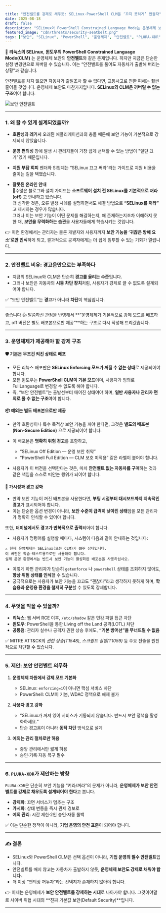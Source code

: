 ```yaml
---

title: "안전벨트를 강제로 채우듯: SELinux·PowerShell CLM을 ‘끄지 못하게’ 만들자"
date: 2025-08-18
draft: false
description: "SELinux와 PowerShell Constrained Language Mode는 운영체제 보안의 안전벨트와 같습니다. 그러나 현재는 사용자가 임의로 해제할 수 있습니다. 왜 강제가 필요하며, 어떤 방식으로 개선해야 하는지 제안합니다."
featured_image: "cdn/threats/security-seatbelt.png"
tags: ["보안", "SELinux", "PowerShell", "운영체제", "안전벨트", "PLURA-XDR"]
---
```


🚦 **리눅스의 SELinux**, **윈도우의 PowerShell Constrained Language Mode(CLM)** 는 운영체제 보안의 **안전벨트**와 같은 존재입니다.
하지만 지금은 단순한 설정 변경만으로 꺼버릴 수 있습니다. 이는 “안전벨트를 풀어도 자동차가 출발해 버리는 상황”과 같습니다.

안전벨트를 차지 않으면 자동차가 출발조차 할 수 없다면, 교통사고로 인한 피해는 훨씬 줄어들 것입니다.
운영체제 보안도 마찬가지입니다. **SELinux와 CLM은 꺼버릴 수 없는 구조**여야 합니다.

![보안 안전벨트](https://blog.plura.io/cdn/threats/security-seatbelt.png)

<!--more-->

---

### 1. **왜 끌 수 있게 설계되었을까?**

* **호환성과 레거시**
  오래된 애플리케이션과의 충돌 때문에 보안 기능이 기본적으로 강제되지 않았습니다.

* **운영 편의성**
  장애 발생 시 관리자들이 가장 쉽게 선택할 수 있는 방법이 "일단 끄기"였기 때문입니다.

* **지원 부담 회피**
  벤더와 SI업체는 “SELinux 끄고 써라”라는 가이드로 지원 비용을 줄이는 길을 택했습니다.

* **잘못된 온라인 안내**  
  🚨수많은 블로그와 설치 가이드는 **소프트웨어 설치 전 SELinux를 기본적으로 꺼라(off)** 고 안내하고 있습니다.  
  더 심각한 것은, 오류 발생 사례를 설명하면서도 해결 방법으로 **“SELinux를 꺼라”** 고 제시하는 경우가 많습니다.  
  그러나 이는 보안 기능이 어떤 문제를 해결하는지, 왜 존재하는지조차 이해하지 못한 채, **보안을 무력화하는 습관**을 사용자들에게 학습시키는 것입니다.

👉 이런 환경에서는 관리자는 물론 개발자와 사용자까지 **보안 기능을 ‘귀찮은 방해 요소’로만 인식**하게 되고, 결과적으로 공격자에게는 더 쉽게 침투할 수 있는 기회가 열립니다.

---

### 2. **안전벨트 비유: 경고음만으로는 부족하다**

* 지금의 SELinux와 CLM은 단순히 **경고를 울리는 수준**입니다.
* 그러나 보안은 자동차의 **시동 차단 장치**처럼, 사용자가 강제로 끌 수 없도록 설계되어야 합니다.

✅ “보안 안전벨트”는 **경고**가 아니라 **차단**이 핵심입니다.

---

좋습니다 👍 말씀하신 관점을 반영해서 \*\*“운영체제가 기본적으로 강제 모드를 배포하고, off 버전은 별도 배포본으로만 제공”\*\*하는 구조로 다시 작성해 드리겠습니다.

---

### 3. **운영체제가 제공해야 할 강제 구조**

#### 🛡️ 기본은 무조건 켜진 상태로 배포

* 모든 리눅스 배포판은 **SELinux Enforcing 모드가 꺼질 수 없는 상태**로 제공되어야 합니다.
* 모든 윈도우는 **PowerShell CLM이 기본 모드**이며, 사용자가 임의로 FullLanguage로 변경할 수 없도록 해야 합니다.
* 즉, “보안 안전벨트”는 출발선부터 매어진 상태여야 하며, **일반 사용자나 관리자 편의로 풀 수 없는 구조**여야 합니다.

#### 📦 예외는 별도 배포본으로만 제공

* 만약 호환성이나 특수 목적상 보안 기능을 꺼야 한다면, 그것은 **별도의 배포본(Non-Secure Edition)** 으로 제공되어야 합니다.
* 이 배포본은 **명확히 위험 경고**를 포함하고,

  * “SELinux Off Edition — 운영 보안 취약”
  * “PowerShell Full Edition — CLM 보호 미적용”
    같은 라벨이 붙어야 합니다.
* 사용자가 이 버전을 선택한다는 것은, 마치 **안전벨트 없는 자동차를 구매**하는 것과 같은 책임을 스스로 떠안는 행위가 되어야 합니다.

#### 📢 가시성과 경고 강화

* 만약 보안 기능이 꺼진 배포본을 사용한다면, **부팅 시점부터 대시보드까지 지속적인 경고**가 표시되어야 합니다.
* 이는 단순한 옵션 변경이 아니라, **보안 수준이 급격히 낮아진 상태**임을 모든 관리자가 명확히 인식할 수 있어야 합니다.

또한, **터미널에서도 경고가 반복적으로 출력**되어야 합니다.

* 사용자가 명령어를 실행할 때마다, 시스템이 다음과 같이 안내하는 것입니다:

```text
⚠️ 현재 운영체제는 SELinux(또는 CLM)가 OFF 상태입니다.
이 버전은 학습·테스트용으로만 사용해야 합니다.
실제 운영 환경에서는 반드시 보안 기능이 활성화된 배포본을 사용하십시오.
```

* 이렇게 하면 관리자가 단순히 `getenforce` 나 `powershell` 상태를 조회하지 않아도, **항상 위험 상태를 인식**할 수 있습니다.
* 궁극적으로는 사용자가 보안 기능을 끄고도 “괜찮다”라고 생각하지 못하게 하며,
  **학습용과 운영용 환경을 철저히 구분**할 수 있도록 강제합니다.

---

### 4. **무엇을 막을 수 있을까?**

* **리눅스**: 웹 서버 RCE 이후, `/etc/shadow` 같은 민감 파일 접근 차단
* **윈도우**: PowerShell을 통한 Living off the Land 공격(LOTL) 차단
* **공통점**: 관리자 실수나 공격자 권한 상승 후에도, **“기본 방어선”을 무너뜨릴 수 없음**

✅ MITRE ATT\&CK의 *권한 상승(T1548)*, *스크립트 실행(T1059)* 등 주요 전술을 원천적으로 차단할 수 있습니다.

---

### 5. **제안: 보안 안전벨트 의무화**

1. **운영체제 차원에서 강제 모드 기본화**

   * SELinux: `enforcing=1`이 아니면 핵심 서비스 차단
   * PowerShell: CLM이 기본, WDAC 정책으로 해제 불가

2. **사용자 경고 강화**

   * “SELinux가 꺼져 있어 서비스가 기동되지 않습니다. 반드시 보안 정책을 활성화하세요.”
   * 단순 경고음이 아니라 **동작 차단** 방식으로 설계

3. **예외는 관리 절차로만 허용**

   * 중앙 관리에서만 짧게 허용
   * 승인·기록·자동 복구 필수

---

### 6. **`PLURA-XDR`가 제안하는 방향**

`PLURA-XDR`은 단순히 보안 기능을 “켜라/꺼라”의 문제가 아니라,
**운영체제가 보안 안전벨트를 강제로 채우도록 설계되어야 한다**고 봅니다.

* **강제화**: 끄면 서비스가 멈추는 구조
* **가시화**: 상태 변동을 즉시 관제 경보로
* **예외 관리**: 시간 제한·2인 승인·자동 롤백

✅ 이는 단순한 정책이 아니라, **기업 운영의 안전 표준**이 되어야 합니다.

---

### ✍️ 결론

* SELinux와 PowerShell CLM은 선택 옵션이 아니라, **기업 운영의 필수 안전벨트**입니다.
* 안전벨트를 매지 않고는 자동차가 출발하지 않듯, **운영체제 보안도 강제로 채워야 합니다.**
* 더 이상 “편의상 꺼두자”라는 선택지가 존재하지 않아야 합니다.

👉 이제는 운영체제가 **보안 안전벨트를 강제하는 시대**로 나아가야 합니다.
그것이야말로 사이버 위협 시대의 \*\*진짜 기본값 보안(Default Security)\*\*입니다.

---


